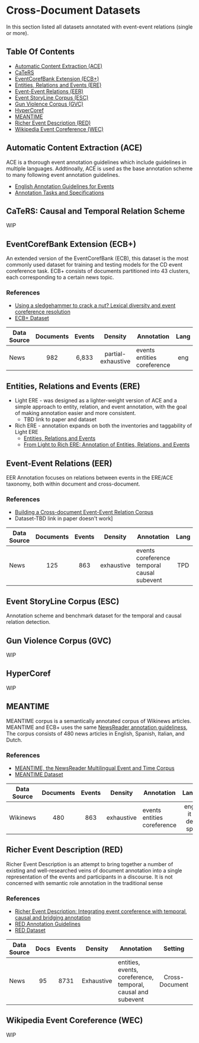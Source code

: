 # Cross-Document Datasets
In this section listed all datasets annotated with event-event relations (single or more). 

## Table Of Contents 

- [Automatic Content Extraction (ACE)](#automatic-content-extraction-ace)
- [CaTeRS](#caters-causal-and-temporal-relation-scheme)
- [EventCorefBank Extension (ECB+)](#eventcorefbank-extension-ecb)
- [Entities, Relations and Events (ERE)](#entities-relations-and-events-ere)
- [Event-Event Relations (EER)](#event-event-relations-eer)
- [Event StoryLine Corpus (ESC)](#event-storyline-corpus-esc)
- [Gun Violence Corpus (GVC)](#gun-violence-corpus-gvc)
- [HyperCoref](#hypercoref)
- [MEANTIME](#meantime)
- [Richer Event Description (RED)](#richer-event-description-red)
- [Wikipedia Event Coreference (WEC)](#wikipedia-event-coreference-wec)


## Automatic Content Extraction (ACE)
ACE is a thorough event annotation guidelines which include guidelines in multiple languages. Addtinoally, ACE is used as the base annotation scheme to many following event annotation guidelines.

- [English Annotation Guidelines for
Events](https://www.ldc.upenn.edu/sites/www.ldc.upenn.edu/files/english-events-guidelines-v5.4.3.pdf)
- [Annotation Tasks and Specifications](https://www.ldc.upenn.edu/collaborations/past-projects/ace/annotation-tasks-and-specifications)


## CaTeRS: Causal and Temporal Relation Scheme
WIP


## EventCorefBank Extension (ECB+)
An extended version of the EventCorefBank (ECB), this dataset is the most commonly used dataset for training and testing models for the CD event coreference task. ECB+ consists of documents partitioned into 43 clusters, each corresponding to a certain news topic.

### References
- [Using a sledgehammer to crack a nut? Lexical diversity and event coreference resolution](https://aclanthology.org/L14-1646/)
- [ECB+ Dataset](http://www.newsreader-project.eu/results/data/the-ecb-corpus/)

| Data Source | Documents | Events | Density | Annotation | Lang | License |
| ------------- | :-------------: | :-------------: | :-------------: | ------------- | :-------------: | :-------------: |
| News | 982 | 6,833 | partial-exhaustive | events<br/> entities<br/> coreference | eng | [CC-BY](http://creativecommons.org/licenses/by/2.0/) |



## Entities, Relations and Events (ERE)
- Light ERE - was designed as a lighter-weight version of ACE and a simple approach to entity, relation, and event annotation, with the goal of making annotation easier and more consistent.
    - TBD link to paper and dataset
- Rich ERE - annotation expands on both the inventories and taggability of Light ERE
    - [Entities, Relations and Events](https://tac.nist.gov/2016/KBP/guidelines/summary_rich_ere_v4.2.pdf)
    - [From Light to Rich ERE: Annotation of Entities, Relations, and Events](https://aclanthology.org/W15-0812.pdf)

## Event-Event Relations (EER)
EER Annotation focuses on relations between events in the ERE/ACE taxonomy, both within document and cross-document.

### References
- [Building a Cross-document Event-Event Relation Corpus](https://aclanthology.org/W16-1701)
- Dataset-TBD link in paper doesn't work]

| Data Source | Documents | Events | Density | Annotation | Lang | License |
| ------------- | :-------------: | :-------------: | :-------------: | ------------- | :-------------: |:-------------: |
| News | 125 | 863 | exhaustive | events<br/> coreference<br/> temporal<br/> causal<br/> subevent | TPD | Free |


## Event StoryLine Corpus (ESC)
Annotation scheme and benchmark dataset for the temporal and causal relation detection.

## Gun Violence Corpus (GVC)
WIP

## HyperCoref
WIP

## MEANTIME
MEANTIME corpus is a semantically annotated corpus of Wikinews articles. MEANTIME and ECB+ uses the same [NewsReader annotation guideliness](http://www.newsreader-project.eu/files/2014/12/NWR-2014-2-2.pdf), The corpus consists of 480 news articles in English, Spanish, Italian, and Dutch.

### References
- [MEANTIME, the NewsReader Multilingual Event and Time Corpus](https://aclanthology.org/L16-1699/)
- [MEANTIME Dataset](http://www.newsreader-project.eu/results/data/wikinews/)

| Data Source | Documents | Events | Density | Annotation | Lang | License |
| ------------- | :-------------: | :-------------: | :-------------: | ------------- | :-------------: | :-------------: |
| Wikinews | 480 | 863 | exhaustive | events<br/> entities<br/> coreference<br/> | eng<br/> it<br/> de<br/> sp | CC-BY |


## Richer Event Description (RED)
Richer Event Description is an attempt to bring together a number of existing and well-researched veins of document annotation into a single representation of the events and participants in a discourse. It is not concerned with semantic role annotation in the traditional sense

### References
- [Richer Event Description: Integrating event coreference with temporal, causal and bridging annotation](https://aclanthology.org/W16-5706)
- [RED Annotation Guidelines](https://github.com/timjogorman/RicherEventDescription/blob/master/guidelines.md)
- [RED Dataset](https://catalog.ldc.upenn.edu/LDC2016T23)

| Data Source | Docs | Events | Density | Annotation | Setting | License |
| ------------- | :-------------: | :-------------: | :-------------: | ------------- | :-------------: | :-------------: |
| News | 95 | 8731 | Exhaustive | entities, events, coreference, temporal, causal and subevent | Cross-Document | LDC |


## Wikipedia Event Coreference (WEC)
WIP